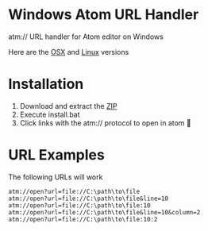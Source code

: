 # Windows Atom URL Handler
atm:// URL handler for Atom editor on Windows

Here are the [OSX](https://github.com/WizardOfOgz/atom-handler) and [Linux](https://github.com/eclemens/atom-url-handler) versions

# Installation

  1. Download and extract the [ZIP](https://github.com/UziTech/atom-url-handler/archive/master.zip)
  2. Execute install.bat
  3. Click links with the atm:// protocol to open in atom :tada:

# URL Examples

The following URLs will work

```
atm://open?url=file://C:\path\to\file
atm://open?url=file://C:\path\to\file&line=10
atm://open?url=file://C:\path\to\file:10
atm://open?url=file://C:\path\to\file&line=10&column=2
atm://open?url=file://C:\path\to\file:10:2
```
